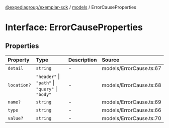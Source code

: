 [@expediagroup/exemplar-sdk](../../index.md) / [models](../index.md) / ErrorCauseProperties

# Interface: ErrorCauseProperties

## Properties

| Property | Type | Description | Source |
| :------ | :------ | :------ | :------ |
| `detail` | `string` | - | models/ErrorCause.ts:67 |
| `location?` | `"header"` \| `"path"` \| `"query"` \| `"body"` | - | models/ErrorCause.ts:68 |
| `name?` | `string` | - | models/ErrorCause.ts:69 |
| `type` | `string` | - | models/ErrorCause.ts:66 |
| `value?` | `string` | - | models/ErrorCause.ts:70 |
